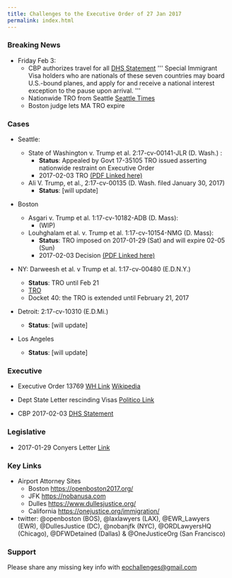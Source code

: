 ```yaml
---
title: Challenges to the Executive Order of 27 Jan 2017
permalink: index.html
---
```

### Breaking News
* Friday Feb 3:
  + CBP authorizes travel for all [DHS Statement][13]
'''
  Special Immigrant Visa holders who are nationals of these seven countries may board U.S.-bound planes, and apply for and receive a national interest exception to the pause upon arrival.
'''
  + Nationwide TRO from Seattle [Seattle Times][10]
  + Boston judge lets MA TRO expire 

### Cases
* Seattle: 
  + State of Washington v. Trump et al. 2:17-cv-00141-JLR (D. Wash.) :
    + **Status**: Appealed by Govt 17-35105
                  TRO issued asserting nationwide restraint on Executive Order
    + 2017-02-03 TRO [(PDF Linked here)](../wdwa/2017-02-03_WDWA_TRO.pdf)
  + Ali V. Trump, et al., 2:17-cv-00135 (D. Wash. filed January 30, 2017)
    + **Status**: [will update]

* Boston 
  + Asgari v. Trump et al. 1:17-cv-10182-ADB (D. Mass):
    + (WIP)
  + Louhghalam et al. v. Trump et al. 1:17-cv-10154-NMG (D. Mass): 
    + **Status**: TRO imposed on 2017-01-29 (Sat) and will expire 02-05 (Sun)
    + 2017-02-03 Decision [(PDF Linked here)](../mad/2017_02_03_TRO.pdf)


* NY: Darweesh et al. v Trump et al. 1:17-cv-00480 (E.D.N.Y.)
  + **Status**: TRO until Feb 21
  + [TRO](../edny1/2017_01_28_EDNY_Order.pdf)
  + Docket 40: the TRO is extended until February 21, 2017 
* Detroit: 2:17-cv-10310 (E.D.Mi.)
  + **Status**: [will update]
* Los Angeles
  + **Status**: [will update]


### Executive
  + Executive Order 13769 [WH Link][11] [Wikipedia][14]

  + Dept State Letter rescinding Visas [Politico Link][12]
  + CBP 2017-02-03 [DHS Statement][13]

### Legislative
  + 2017-01-29 Conyers Letter [Link](http://www.politico.com/f/?id=00000159-ecf9-d2ce-adff-fdff24720001)

### Key Links
* Airport Attorney Sites
  * Boston <https://openboston2017.org/>
  * JFK  <https://nobanusa.com>
  * Dulles <https://www.dullesjustice.org/>
  * California <https://onejustice.org/immigration/>
* twitter: @openboston (BOS), @laxlawyers (LAX), @EWR_Lawyers (EWR), @DullesJustice (DC), @nobanjfk (NYC), @ORDLawyersHQ (Chicago), @DFWDetained (Dallas) & @OneJusticeOrg (San Francisco)

### Support
Please share any missing key info with eochallenges@gmail.com

[10]: http://www.seattletimes.com/seattle-news/politics/federal-judge-in-seattle-halts-trumps-immigration-order/
[11]: https://www.whitehouse.gov/the-press-office/2017/01/27/executive-order-protecting-nation-foreign-terrorist-entry-united-states
[12]: http://www.politico.com/f/?id=00000159-f6bd-d173-a959-ffff671a0001
[13]: https://www.dhs.gov/news/2017/02/03/statement-countries-currently-suspended-travel-united-states
[14]:   https://en.wikipedia.org/wiki/Legal_challenges_to_Executive_Order_13769



